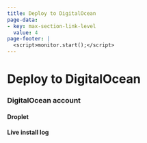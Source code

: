 ```yaml
---
title: Deploy to DigitalOcean
page-data:
- key: max-section-link-level
  value: 4
page-footer: |
  <script>monitor.start();</script>
---
```



Deploy to DigitalOcean
======================


### DigitalOcean account

<div id="digitalocean-account-widget" class="widget"></div>


#### Droplet

<div id="digitalocean-droplet-widget" class="widget"></div>
<div id="digitalocean-droplet-legend" class="full"></div>
<div id="droplet-action-widget" class="widget"></div>


#### Live install log

<div id="monitor-legend" class="full"></div>
